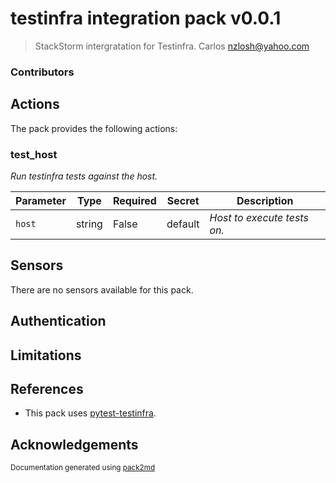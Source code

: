 # testinfra integration pack v0.0.1

> StackStorm intergratation for Testinfra.
Carlos <nzlosh@yahoo.com>

### Contributors


## Actions


The pack provides the following actions:

### test_host
_Run testinfra tests against the host._

| Parameter | Type | Required | Secret | Description |
|---|---|---|---|---|
| `host` | string | False | default | _Host to execute tests on._ |



## Sensors

There are no sensors available for this pack.



## Authentication


## Limitations


## References

  * This pack uses [pytest-testinfra](https://testinfra.readthedocs.io/en/latest/).


## Acknowledgements


<sub>Documentation generated using [pack2md](https://github.com/nzlosh/pack2md)</sub>